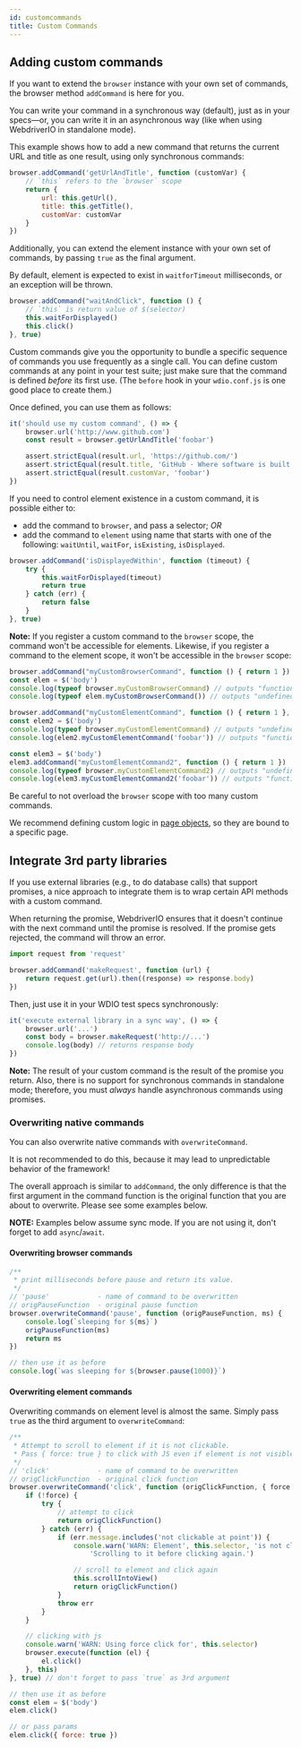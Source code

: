 ```yaml
---
id: customcommands
title: Custom Commands
---
```


## Adding custom commands

If you want to extend the `browser` instance with your own set of commands, the browser method  `addCommand` is here for you.

You can write your command in a synchronous way (default), just as in your specs&mdash;or, you can write it in an asynchronous way (like when using WebdriverIO in standalone mode).

This example shows how to add a new command that returns the current URL and title as one result, using only synchronous commands:

```js
browser.addCommand('getUrlAndTitle', function (customVar) {
    // `this` refers to the `browser` scope
    return {
        url: this.getUrl(),
        title: this.getTitle(),
        customVar: customVar
    }
})
```

Additionally, you can extend the element instance with your own set of commands, by passing `true` as the final argument.

By default, element is expected to exist in `waitforTimeout` milliseconds, or an exception will be thrown.

```js
browser.addCommand("waitAndClick", function () {
    // `this` is return value of $(selector)
    this.waitForDisplayed()
    this.click()
}, true)
```

Custom commands give you the opportunity to bundle a specific sequence of commands you use frequently as a single call. You can define custom commands at any point in your test suite; just make sure that the command is defined *before* its first use. (The `before` hook in your `wdio.conf.js` is one good place to create them.)

Once defined, you can use them as follows:

```js
it('should use my custom command', () => {
    browser.url('http://www.github.com')
    const result = browser.getUrlAndTitle('foobar')

    assert.strictEqual(result.url, 'https://github.com/')
    assert.strictEqual(result.title, 'GitHub · Where software is built')
    assert.strictEqual(result.customVar, 'foobar')
})
```

If you need to control element existence in a custom command, it is possible either to:

- add the command to `browser`, and pass a selector; *OR*
- add the command to `element` using name that starts with one of the following: `waitUntil`, `waitFor`, `isExisting`, `isDisplayed`.

```js
browser.addCommand('isDisplayedWithin', function (timeout) {
    try {
        this.waitForDisplayed(timeout)
        return true
    } catch (err) {
        return false
    }
}, true)
```

__Note:__ If you register a custom command to the `browser` scope, the command won't be accessible for elements. Likewise, if you register a command to the element scope, it won't be accessible in the `browser` scope:

```js
browser.addCommand("myCustomBrowserCommand", function () { return 1 })
const elem = $('body')
console.log(typeof browser.myCustomBrowserCommand) // outputs "function"
console.log(typeof elem.myCustomBrowserCommand()) // outputs "undefined"

browser.addCommand("myCustomElementCommand", function () { return 1 }, true)
const elem2 = $('body')
console.log(typeof browser.myCustomElementCommand) // outputs "undefined"
console.log(elem2.myCustomElementCommand('foobar')) // outputs "function"

const elem3 = $('body')
elem3.addCommand("myCustomElementCommand2", function () { return 1 })
console.log(typeof browser.myCustomElementCommand2) // outputs "undefined"
console.log(elem3.myCustomElementCommand2('foobar')) // outputs "function"
```

Be careful to not overload the `browser` scope with too many custom commands.

We recommend defining custom logic in [page objects](PageObjects.md), so they are bound to a specific page.

## Integrate 3rd party libraries

If you use external libraries (e.g., to do database calls) that support promises, a nice approach to integrate them is to wrap certain API methods with a custom command.

When returning the promise, WebdriverIO ensures that it doesn't continue with the next command until the promise is resolved. If the promise gets rejected, the command will throw an error.

```js
import request from 'request'

browser.addCommand('makeRequest', function (url) {
    return request.get(url).then((response) => response.body)
})
```

Then, just use it in your WDIO test specs synchronously:

```js
it('execute external library in a sync way', () => {
    browser.url('...')
    const body = browser.makeRequest('http://...')
    console.log(body) // returns response body
})
```

**Note:** The result of your custom command is the result of the promise you return. Also, there is no support for synchronous commands in standalone mode; therefore, you must _always_ handle asynchronous commands using promises.

### Overwriting native commands

You can also overwrite native commands with `overwriteCommand`.

It is not recommended to do this, because it may lead to unpredictable behavior of the framework!

The overall approach is similar to `addCommand`, the only difference is that the first argument in the command function is the original function that you are about to overwrite. Please see some examples below.

**NOTE:** Examples below assume sync mode. If you are not using it, don't forget to add `async`/`await`.

#### Overwriting browser commands

```js
/**
 * print milliseconds before pause and return its value.
 */
// 'pause'            - name of command to be overwritten
// origPauseFunction  - original pause function
browser.overwriteCommand('pause', function (origPauseFunction, ms) {
    console.log(`sleeping for ${ms}`)
    origPauseFunction(ms)
    return ms
})

// then use it as before
console.log(`was sleeping for ${browser.pause(1000)}`)
```

#### Overwriting element commands

Overwriting commands on element level is almost the same. Simply pass `true` as the third argument to `overwriteCommand`:

```js
/**
 * Attempt to scroll to element if it is not clickable.
 * Pass { force: true } to click with JS even if element is not visible or clickable.
 */
// 'click'            - name of command to be overwritten
// origClickFunction  - original click function
browser.overwriteCommand('click', function (origClickFunction, { force = false } = {}) {
    if (!force) {
        try {
            // attempt to click
            return origClickFunction()
        } catch (err) {
            if (err.message.includes('not clickable at point')) {
                console.warn('WARN: Element', this.selector, 'is not clickable.',
                    'Scrolling to it before clicking again.')

                // scroll to element and click again
                this.scrollIntoView()
                return origClickFunction()
            }
            throw err
        }
    }

    // clicking with js
    console.warn('WARN: Using force click for', this.selector)
    browser.execute(function (el) {
        el.click()
    }, this)
}, true) // don't forget to pass `true` as 3rd argument

// then use it as before
const elem = $('body')
elem.click()

// or pass params
elem.click({ force: true })
```
